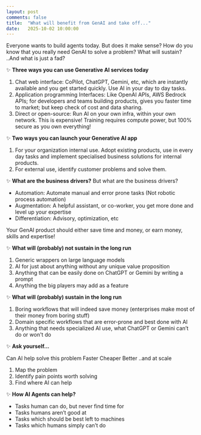 ```yaml
---
layout: post
comments: false
title:  "What will benefit from GenAI and take off..."
date:   2025-10-02 10:00:00
---
```


Everyone wants to build agents today. But does it make sense? How do you know that you really need GenAI to solve a problem? What will sustain? ..And what is just a fad?

✨ **Three ways you can use Generative AI services today**

1. Chat web interface: CoPilot, ChatGPT, Gemini, etc, which are instantly available and you get started quickly. Use AI in your day to day tasks.
2. Application programming Interfaces: Like OpenAI APIs, AWS Bedrock APIs; for developers and teams building products, gives you faster time to market; but keep check of cost and data sharing.
3. Direct or open-source: Run AI on your own infra, within your own network. This is expensive! Training requires compute power, but 100% secure as you own everything!

✨ **Two ways you can launch your Generative AI app**

1. For your organization internal use. Adopt existing products, use in every day tasks and implement specialised business solutions for internal products.
2. For external use, identify customer problems and solve them.

✨ **What are the business drivers?**
But what are the business drivers?

- Automation: Automate manual and error prone tasks (Not robotic process automation)
- Augmentation: A helpful assistant, or co-worker, you get more done and level up your expertise
- Differentiation: Advisory, optimization, etc

<span class="important">Your GenAI product should either save time and money, or earn money, skills and expertise!</span>

✨ **What will (probably) not sustain in the long run**

1. Generic wrappers on large language models
2. AI for just about anything without any unique value proposition
3. Anything that can be easily done on ChatGPT or Gemini by writing a prompt
4. Anything the big players may add as a feature

✨ **What will (probably) sustain in the long run**

1. Boring workflows that will indeed save money (enterprises make most of their money from boring stuff)
2. Domain specific workflows that are error-prone and best done with AI
3. Anything that needs specialized AI use, what ChatGPT or Gemini can’t do or won't do

✨ **Ask yourself...**

Can AI help solve this problem
Faster
Cheaper
Better
..and at scale

1. Map the problem
2. Identify pain points worth solving
3. Find where AI can help

✨ **How AI Agents can help?**

- Tasks human can do, but never find time for
- Tasks humans aren’t good at
- Tasks which should be best left to machines
- Tasks which humans simply can’t do
